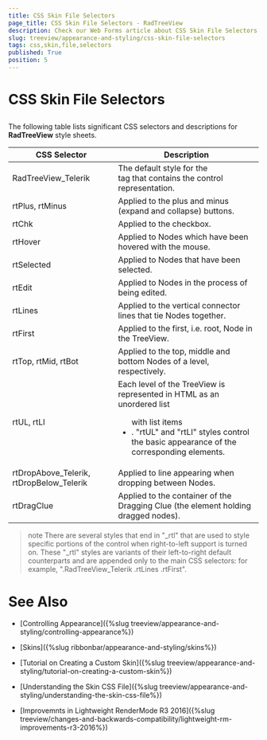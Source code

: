 ```yaml
---
title: CSS Skin File Selectors
page_title: CSS Skin File Selectors - RadTreeView
description: Check our Web Forms article about CSS Skin File Selectors.
slug: treeview/appearance-and-styling/css-skin-file-selectors
tags: css,skin,file,selectors
published: True
position: 5
---
```


# CSS Skin File Selectors



## 

The following table lists significant CSS selectors and descriptions for **RadTreeView** style sheets.


|  CSS Selector  |  Description  |
| ------ | ------ |
|RadTreeView_Telerik|The default style for the <div> tag that contains the control representation.|
|rtPlus, rtMinus|Applied to the plus and minus (expand and collapse) buttons.|
|rtChk|Applied to the checkbox.|
|rtHover|Applied to Nodes which have been hovered with the mouse.|
|rtSelected|Applied to Nodes that have been selected.|
|rtEdit|Applied to Nodes in the process of being edited.|
|rtLines|Applied to the vertical connector lines that tie Nodes together.|
|rtFirst|Applied to the first, i.e. root, Node in the TreeView.|
|rtTop, rtMid, rtBot|Applied to the top, middle and bottom Nodes of a level, respectively.|
|rtUL, rtLI|Each level of the TreeView is represented in HTML as an unordered list <UL> with list items <li>. "rtUL" and "rtLI" styles control the basic appearance of the corresponding elements.|
|rtDropAbove_Telerik, rtDropBelow_Telerik|Applied to line appearing when dropping between Nodes.|
|rtDragClue|Applied to the container of the Dragging Clue (the element holding dragged nodes).|

>note There are several styles that end in "_rtl" that are used to style specific portions of the control when right-to-left support is turned on. These "_rtl" styles are variants of their left-to-right default counterparts and are appended only to the main CSS selectors: for example, ".RadTreeView_Telerik .rtLines .rtFirst".
>


# See Also

 * [Controlling Appearance]({%slug treeview/appearance-and-styling/controlling-appearance%})
 
 * [Skins]({%slug ribbonbar/appearance-and-styling/skins%})

 * [Tutorial on Creating a Custom Skin]({%slug treeview/appearance-and-styling/tutorial-on-creating-a-custom-skin%})

 * [Understanding the Skin CSS File]({%slug treeview/appearance-and-styling/understanding-the-skin-css-file%})

 * [Improvemnts in Lightweight RenderMode R3 2016]({%slug treeview/changes-and-backwards-compatibility/lightweight-rm-improvements-r3-2016%})
